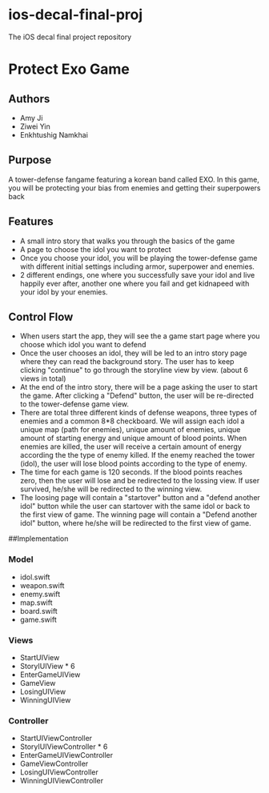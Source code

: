 # ios-decal-final-proj
The iOS decal final project repository

# Protect Exo Game

## Authors
- Amy Ji
- Ziwei Yin
- Enkhtushig Namkhai

## Purpose
A tower-defense fangame featuring a korean band called EXO. In this game, you will be protecting your bias from enemies and getting their superpowers back

## Features
- A small intro story that walks you through the basics of the game
- A page to choose the idol you want to protect
- Once you choose your idol, you will be playing the tower-defense game with different initial settings including armor, superpower and enemies.
- 2 different endings, one where you successfully save your idol and live happily ever after, another one where you fail and get kidnapeed with your idol by your enemies.

## Control Flow
- When users start the app, they will see the a game start page where you choose which idol you want to defend
- Once the user chooses an idol, they will be led to an intro story page where they can read the background story. The user has to keep clicking "continue" to go through the storyline view by view. (about 6 views in total)
- At the end of the intro story, there will be a page asking the user to start the game. After clicking a "Defend" button, the user will be re-directed to the tower-defense game view.
- There are total three different kinds of defense weapons, three types of enemies and a common 8*8 checkboard. We will assign each idol a unique map (path for enemies), unique amount of enemies, unique amount of starting energy and unique amount of blood points. When enemies are killed, the user will receive a certain amount of energy according the the type of enemy killed. If the enemy reached the tower (idol), the user will lose blood points according to the type of enemy.
- The time for each game is 120 seconds. If the blood points reaches zero, then the user will lose and be redirected to the lossing view. If user survived, he/she will be redirected to the winning view.
- The loosing page will contain a "startover" button and a "defend another idol" button while the user can startover with the same idol or back to the first view of game. The winning page will contain a "Defend another idol" button, where he/she will be redirected to the first view of game.

##Implementation
### Model
- idol.swift
- weapon.swift
- enemy.swift
- map.swift
- board.swift
- game.swift
### Views
- StartUIView
- StoryIUIView * 6
- EnterGameUIView
- GameView
- LosingUIView
- WinningUIView
### Controller
- StartUIViewController
- StoryIUIViewController * 6
- EnterGameUIViewController
- GameViewController
- LosingUIViewController
- WinningUIViewController

